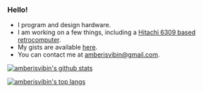 ### Hello!

 - I program and design hardware.
 - I am working on a few things, including a [Hitachi 6309 based retrocomputer](https://github.com/amberisvibin/chibi-pc09).
 - My gists are available [here](https://gist.github.com/amberisvibin).
 - You can contact me at amberisvibin@gmail.com.
 
[![amberisvibin's github stats](https://github-readme-stats.vercel.app/api?username=amberisvibin&theme=github_dark&show=prs_merged)](https://github.com/anuraghazra/github-readme-stats)

[![amberisvibin's top langs](https://github-readme-stats.vercel.app/api/top-langs/?username=amberisvibin&theme=github_dark&layout=compact)](https://github.com/anuraghazra/github-readme-stats)

<!--
**amberisvibin/amberisvibin** is a ✨ _special_ ✨ repository because its `README.md` (this file) appears on your GitHub profile.
!-->
